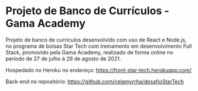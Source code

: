 # Projeto de Banco de Currículos - Gama Academy

Projeto de banco de currículos desenvolvido com uso de React e Node.js, no programa de bolsas Star Tech com treinamento em desenvolvimento Full Stack, promovido pela Gama Academy, realizado de forma online no período de 27 de julho à 29 de agosto de 2021.

Hospedado no Heroku no endereço: https://front-star-tech.herokuapp.com/

Back-end no repositório: https://github.com/celamyrrha/desafioStarTech
